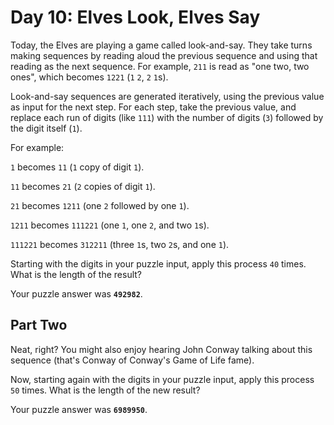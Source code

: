 # Day 10: Elves Look, Elves Say

Today, the Elves are playing a game called look-and-say. They take
turns making sequences by reading aloud the previous sequence and
using that reading as the next sequence. For example, `211` is read as
"one two, two ones", which becomes `1221` (`1` `2`, `2` `1`s).

Look-and-say sequences are generated iteratively, using the previous
value as input for the next step. For each step, take the previous
value, and replace each run of digits (like `111`) with the number of
digits (`3`) followed by the digit itself (`1`).

For example:

`1` becomes `11` (`1` copy of digit `1`).

`11` becomes `21` (`2` copies of digit `1`).

`21` becomes `1211` (one `2` followed by one `1`).

`1211` becomes `111221` (one `1`, one `2`, and two `1`s).

`111221` becomes `312211` (three `1`s, two `2`s, and one `1`).

Starting with the digits in your puzzle input, apply this process `40`
times. What is the length of the result?

Your puzzle answer was **`492982`**.

## Part Two

Neat, right? You might also enjoy hearing John Conway talking about
this sequence (that's Conway of Conway's Game of Life fame).

Now, starting again with the digits in your puzzle input, apply this
process `50` times. What is the length of the new result?

Your puzzle answer was **`6989950`**.